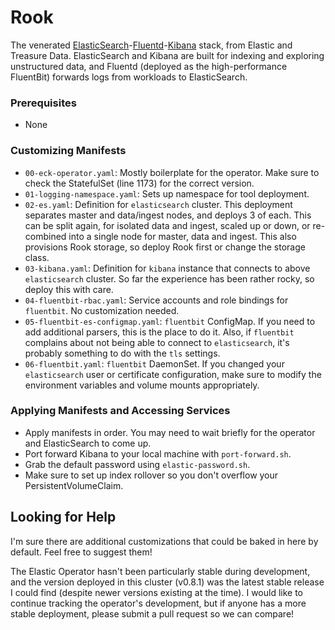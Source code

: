 # Rook
The venerated [ElasticSearch](https://www.elastic.co/products/elasticsearch)-[Fluentd](https://www.fluentd.org)-[Kibana](https://www.elastic.co/products/kibana) stack, from Elastic and Treasure Data. ElasticSearch and Kibana are built for indexing and exploring unstructured data, and Fluentd (deployed as the high-performance FluentBit) forwards logs from workloads to ElasticSearch.

### Prerequisites
* None

### Customizing Manifests
* `00-eck-operator.yaml`: Mostly boilerplate for the operator. Make sure to check the StatefulSet (line 1173) for the correct version.
* `01-logging-namespace.yaml`: Sets up namespace for tool deployment.
* `02-es.yaml`: Definition for `elasticsearch` cluster. This deployment separates master and data/ingest nodes, and deploys 3 of each. This can be split again, for isolated data and ingest, scaled up or down, or re-combined into a single node for master, data and ingest. This also provisions Rook storage, so deploy Rook first or change the storage class.
* `03-kibana.yaml`: Definition for `kibana` instance that connects to above `elasticsearch` cluster. So far the experience has been rather rocky, so deploy this with care.
* `04-fluentbit-rbac.yaml`: Service accounts and role bindings for `fluentbit`. No customization needed.
* `05-fluentbit-es-configmap.yaml`: `fluentbit` ConfigMap. If you need to add additional parsers, this is the place to do it. Also, if `fluentbit` complains about not being able to connect to `elasticsearch`, it's probably something to do with the `tls` settings.
* `06-fluentbit.yaml`: `fluentbit` DaemonSet. If you changed your `elasticsearch` user or certificate configuration, make sure to modify the environment variables and volume mounts appropriately.

### Applying Manifests and Accessing Services
* Apply manifests in order. You may need to wait briefly for the operator and ElasticSearch to come up.
* Port forward Kibana to your local machine with `port-forward.sh`.
* Grab the default password using `elastic-password.sh`.
* Make sure to set up index rollover so you don't overflow your PersistentVolumeClaim.

## Looking for Help
I'm sure there are additional customizations that could be baked in here by default. Feel free to suggest them!

The Elastic Operator hasn't been particularly stable during development, and the version deployed in this cluster (v0.8.1) was the latest stable release I could find (despite newer versions existing at the time). I would like to continue tracking the operator's development, but if anyone has a more stable deployment, please submit a pull request so we can compare!
